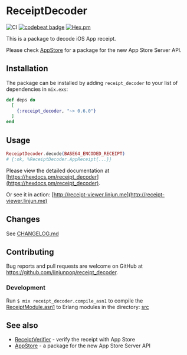 # ReceiptDecoder

![CI](https://github.com/linjunpop/receipt_decoder/actions/workflows/ci.yml/badge.svg)
[![codebeat badge](https://codebeat.co/badges/55bc18a1-1ea8-4dda-b844-7e534c24fc66)](https://codebeat.co/projects/github-com-linjunpop-receipt_decoder-master)
[![Hex.pm](https://img.shields.io/hexpm/v/receipt_decoder.svg?maxAge=2592000)](https://hex.pm/packages/receipt_decoder)

This is a package to decode iOS App receipt.

Please check [AppStore](https://github.com/linjunpop/app_store) for a package for the new App Store Server API.

## Installation

The package can be installed by adding `receipt_decoder` to your list
of dependencies in `mix.exs`:

```elixir
def deps do
  [
    {:receipt_decoder, "~> 0.6.0"}
  ]
end
```

## Usage

```elixir
ReceiptDecoder.decode(BASE64_ENCODED_RECEIPT)
# {:ok, %ReceiptDecoder.AppReceipt{...}}
```

Please view the detailed documentation at [https://hexdocs.pm/receipt_decoder](https://hexdocs.pm/receipt_decoder).

Or see it in action: [http://receipt-viewer.linjun.me](http://receipt-viewer.linjun.me)

## Changes

See [CHANGELOG.md](CHANGELOG.md)

## Contributing

Bug reports and pull requests are welcome on GitHub at https://github.com/linjunpop/receipt_decoder.

### Development

Run `$ mix receipt_decoder.compile_asn1` to compile the [ReceiptModule.asn1](./asn1/ReceiptModule.asn1) to Erlang modules in the directory: [src](./src)

## See also

- [ReceiptVerifier](https://github.com/linjunpop/receipt_verifier) - verify the receipt with App Store
- [AppStore](https://github.com/linjunpop/app_store) - a package for the new App Store Server API

